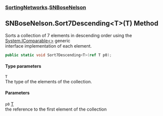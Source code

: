 ### [SortingNetworks](./SortingNetworks.md 'SortingNetworks').[SNBoseNelson](./SortingNetworks-SNBoseNelson.md 'SortingNetworks.SNBoseNelson')
## SNBoseNelson.Sort7Descending&lt;T&gt;(T) Method
Sorts a collection of 7 elements in descending order using the [System.IComparable&lt;&gt;](https://docs.microsoft.com/en-us/dotnet/api/System.IComparable-1 'System.IComparable`1') generic  
interface implementation of each element.  
```csharp
public static void Sort7Descending<T>(ref T p0);
```
#### Type parameters
<a name='SortingNetworks-SNBoseNelson-Sort7Descending-T-(T)-T'></a>
`T`  
The type of the elements of the collection.  
  
#### Parameters
<a name='SortingNetworks-SNBoseNelson-Sort7Descending-T-(T)-p0'></a>
`p0` [T](#SortingNetworks-SNBoseNelson-Sort7Descending-T-(T)-T 'SortingNetworks.SNBoseNelson.Sort7Descending&lt;T&gt;(T).T')  
the reference to the first element of the collection  
  
